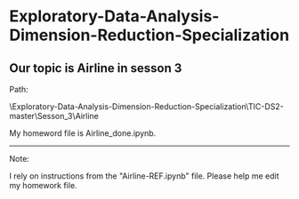 # Exploratory-Data-Analysis-Dimension-Reduction-Specialization
Our topic is Airline in sesson 3
-----------

Path:

\Exploratory-Data-Analysis-Dimension-Reduction-Specialization\TIC-DS2-master\Sesson_3\Airline

My homeword file is Airline_done.ipynb.

-----------

Note:

I rely on instructions from the "Airline-REF.ipynb" file. Please help me edit my homework file.



